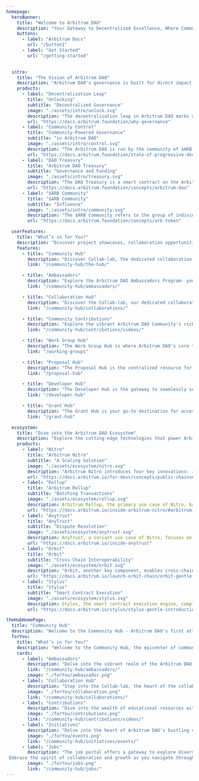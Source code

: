 ```yaml
---
homepage:
  heroBanner:
    title: "Welcome to Arbitrum DAO"
    description: "Your Gateway to Decentralized Excellence, Where Community Shapes Tomorrow's Innovations."
    buttons:
      - label: "Arbitrum Docs"
        url: "/button1"
      - label: "Get Started"
        url: "/getting-started"
        

  intro:
    title: "The Vision of Arbitrum DAO"
    description: "Arbitrum DAO's governance is built for direct impact. Votes shape on-chain actions, cutting out intermediaries. A community-driven process empowering the ecosystem with straightforward, impactful decision-making."
    products:
      - label: "Decentralization Leap"
        title: "Unlocking"
        subtitle: "Decentralized Governance"
        image: "./assets/intro/unlock.svg"
        description: "The decentralization leap in Arbitrum DAO marks a pivotal shift toward community-driven governance. By introducing the $ARB token, users gain voting power to influence key decisions, advancing the network's security and evolution. This initiative fosters a collaborative ecosystem where participants actively contribute to shaping the decentralized infrastructure of Arbitrum DAO."
        url: "https://docs.arbitrum.foundation/why-governance"
      - label: "Community Control"
        title: "Community-Powered Governance"
        subtitle: "in Arbitrum DAO"
        image: "./assets/intro/control.svg"
        description: "The Arbitrum DAO is run by the community of $ARB token holders and Delegates. To highlight some of their roles, they control the DAO Treasury and make decisions through the governance forum. Users can delegate voting power, and the community participates in electing the 12-member Security Council, which addresses risks to the Arbitrum DAO ecosystem. This community-driven governance ensures that the Arbitrum DAO networks evolve in line with the collective vision and values of its stakeholders."
        url: "https://docs.arbitrum.foundation/state-of-progressive-decentralization"
      - label: "DAO Treasury"
        title: "Arbitrum DAO Treasury"
        subtitle: "Governance and Funding"
        image: "./assets/intro/treasury.svg"
        description: "The DAO Treasury is a smart contract on the Arbitrum network that holds the $ARB tokens owned by the Arbitrum DAO. The Treasury is used to fund ongoing development and maintenance of the organization and its networks. Token holders can propose and vote on how to use the Treasury's funds. The Treasury is an essential component of the DAO's governance structure, providing a mechanism for funding and supporting the development of the Arbitrum DAO ecosystem"
        url: "https://docs.arbitrum.foundation/concepts/arbitrum-dao"
      - label: "$ARB Community"
        title: "$ARB Community"
        subtitle: "Influence"
        image: "./assets/intro/community.svg"
        description: "The $ARB Community refers to the group of individuals who hold the $ARB governance token as well as the non token holders and participate in the decision-making process of the Arbitrum DAO. This community plays a pivotal role in shaping the future of the Arbitrum One and Arbitrum Nova networks through active participation in the governance process. The $ARB token represents both a voice and a vote, allowing stakeholders to decide on matters ranging from protocol updates to key decisions at the treasury expenditure."
        url: "https://docs.arbitrum.foundation/concepts/arb-token"

  userFeatures:
    title: "What’s in for You?"
    description: "Discover project showcases, collaboration opportunities, and a hub for decentralized knowledge. Engage with diverse projects, connect with like-minded individuals, and contribute to the decentralized community. Explore, collaborate, innovate!"
    features:
      - title: "Community Hub"
        description: "Discover Collab-lab, the dedicated collaboration hub. Join forces with teams, foster project development through meaningful collaborations, and showcase your latest product updates. Elevate your collaboration experience within this dynamic space."
        link: "/community-hub/the-hub/"

      - title: "Ambassadors"
        description: "Explore the Arbitrum DAO Ambassadors Program- your gateway to exclusive perks. Join now to host events, represent Arbitrum DAO, and contribute to the community's vision. Lead meetups, create content, and expand your network—empower yourself within this dynamic community!"
        link: "/community-hub/ambassadors/"

      - title: "Collaboration Hub"
        description: "Discover the Collab-lab, our dedicated collaboration hub. Join forces with teams, foster project development through meaningful collaborations, and showcase your latest product updates. Elevate your collaboration experience within this dynamic space."
        link: "/community-hub/collaborations/"

      - title: "Community Contributions"
        description: "Explore the vibrant Arbitrum DAO Community's rich educational content in both written and video formats. Contribute your expertise by submitting a Pull Request to showcase your own Arbitrum DAO content. Join us in fostering knowledge and growth within the community."
        link: "/community-hub/contributions/videos/"

      - title: "Work Group Hub"
        description: "The Work Group Hub is where Arbitrum DAO's core teams unveil upcoming projects, share details and conference recordings, and discuss future plans. Dive into the forefront of innovation and stay informed about what lies ahead in the near future."
        link: "/working-groups"

      - title: "Proposal Hub"
        description: "The Proposal Hub is the centralized resource for essential information on Arbitrum DAO's proposal system. Designed to streamline the proposal process, it empowers teams by providing insights into their current status, fostering a more informed and successful trajectory."
        link: "/proposal-hub"

      - title: "Developer Hub"
        description: "The Developer Hub is the gateway to seamlessly setting up the environment for your initial or upcoming Arbitrum DAO project. Offering a step-by-step guide, it empowers developers to deploy their projects swiftly, providing immediate troubleshooting methods to address any issues efficiently."
        link: "/developer-hub"

      - title: "Grant Hub"
        description: "The Grant Hub is your go-to destination for accessing live grant programs. Discover the application process, track grant status, and explore the breakdown of the Arbitrum DAO treasury. Stay informed and engaged with the dynamic landscape of grant opportunities."
        link: "/grant-hub"

  ecosystem:
    title: "Dive into the Arbitrum DAO Ecosystem"
    description: "Explore the cutting-edge technologies that power Arbitrum DAO’s ecosystem. From Nitro’s advanced call data compression to efficient Rollup solutions, innovative Stylus programming languages, secure Anytrust mechanisms, and the limitless possibilities of Orbit for launching Layer 3 blockchains. Dive into the possibilities of Arbitrum DAO technologies."
    products:
      - label: "Nitro"
        title: "Arbitrum Nitro"
        subtitle: "A Scaling Solution"
        image: "./assets/ecosystem/nitro.svg"
        description: "Arbitrum Nitro introduces four key innovations: interactive fraud proofs, sequencing, deterministic execution, and Ethereum compatibility. Transactions are processed by the Sequencer, ensuring correct chain state and outputs. This technology enables efficient Ethereum interactions."
        url: "https://docs.arbitrum.io/for-devs/concepts/public-chains#nitro"
      - label: "Rollup"
        title: "Arbitrum Rollup"
        subtitle: "Batching Transactions"
        image: "./assets/ecosystem/rollup.svg"
        description: Arbitrum Rollup, the primary use case of Nitro, batches and processes transactions off the Ethereum main chain. It leverages the innovations of Nitro to provide a scalable and secure environment for Ethereum-compatible contracts and transactions.
        url: "https://docs.arbitrum.io/inside-arbitrum-nitro/#arbitrum-rollup-protocol"
      - label: "Anytrust"
        title: "AnyTrust"
        subtitle: "Dispute Resolution"
        image: "./assets/ecosystem/anytrust.svg"
        description: AnyTrust, a variant use case of Nitro, focuses on dispute resolution. It ensures the correctness of chain state and outputs, providing a trustless and secure environment for users and contracts to interact within the Arbitrum ecosystem.
        url: "https://docs.arbitrum.io/inside-anytrust"
      - label: "Orbit"
        title: "Orbit"
        subtitle: "Cross-Chain Interoperability"
        image: "./assets/ecosystem/orbit.svg"
        description: "Orbit, another key component, enables cross-chain interoperability, allowing seamless interaction with other blockchain networks. This feature expands the possibilities for users and contracts, creating a more interconnected and versatile environment."
        url: "https://docs.arbitrum.io/launch-orbit-chain/orbit-gentle-introduction#whats-orbit"
      - label: "Stylus"
        title: "Stylus"
        subtitle: "Smart Contract Execution"
        image: "./assets/ecosystem/stylus.svg"
        description: Stylus, the smart contract execution engine, completes the story by enabling complex and efficient smart contract interactions. It is a fundamental part of the Arbitrum DAO ecosystem, empowering users to engage with decentralized applications in a seamless and powerful manner.
        url: "https://docs.arbitrum.io/stylus/stylus-gentle-introduction#whats-stylus"

theHubHomePage:
  title: "Community Hub"
  description: "Welcome to the Community Hub - Arbitrum DAO's first attempt at creating a truly collaborative and engaging environment for its community. Here, members come together to share ideas, discuss innovations, and contribute to the growth of the ecosystem. With a focus on decentralization and inclusivity, the hub aims to foster meaningful connections and empower every member to play a part in shaping the future of Arbitrum DAO and web3 technologies. Join this vibrant and collaborative community where everyone's voice is valued and heard."
  forYou:
    title: "What’s in for You?"
    description: "Welcome to the Community Hub, the epicenter of community engagement. Connect with global Arbitrum DAO Ambassadors, explore collaboration opportunities, contribute to creating more educational resources, discover upcoming events, and explore job opportunities. Join us on this exciting journey!"
    cards:
      - label: "Ambassadors"
        description: "Delve into the vibrant realm of the Arbitrum DAO Ambassadors Program, a hub of empowerment and collaboration. As an ambassador, you gain exclusive access to a wealth of benefits, including the opportunity to host engaging events, share valuable insights, and actively contribute to the dynamic community. Join in to foster meaningful connections and driving innovation forward. Whether you're leading local meetups, creating compelling content, or expanding your network, the Arbitrum DAO Ambassadors Program offers a platform for growth and impact.Join in on this exciting journey!"
        link: "/community-hub/ambassadors/"
        image: "./forYou/ambassador.png"
      - label: "Collaboration Hub"
        description: "Step into the Collab-lab, the heart of the collaborative ecosystem where innovation thrives. Here, teams converge to exchange ideas, fuel creativity, and ignite synergies that drive project development forward. Experience a seamless platform designed to facilitate meaningful collaborations and amplify your project's visibility. Showcase your latest product updates, engage with like-minded innovators, and discover opportunities for partnership and growth.With its user-friendly interface and robust features, the Collab-lab empowers you to navigate the dynamic landscape of decentralized technologies with ease and efficiency."
        image: "./forYou/collaboration.png"
        link: "/community-hub/collaborations/"
      - label: "Contributions"
        description: "Dive into the wealth of educational resources within the vibrant Arbitrum DAO Community. Access a diverse range of content, including informative articles and engaging video tutorials, designed to deepen your understanding of Arbitrum DAO's innovative technology. Whether you're a beginner seeking to grasp the fundamentals or an experienced developer looking to expand your expertise, this comprehensive library caters to all levels of proficiency. Whether it's a tutorial, a case study, or an analysis, your contribution will enrich our educational repository and empower fellow community members on their learning paths. Ready to share your insights and contribute to the collective knowledge of Arbitrum DAO's community?"
        image: "./forYou/contributions.png"
        link: "/community-hub/contributions/videos/"
      - label: "Initiatives"
        description: "Delve into the heart of Arbitrum DAO's bustling community initiatives, where innovation and collaboration thrive. Explore a diverse array of gatherings hosted by Arbitrum DAO and fellow enthusiasts, offering a gateway to stay informed and engaged with the latest developments in the ecosystem. Engage with thought leaders, developers, and enthusiasts alike, as you immerse yourself in the vibrant atmosphere of Arbitrum DAO events. From informative meetups to interactive workshops, these events provide invaluable opportunities to network, learn, and contribute to the dynamic landscape of Arbitrum DAO. Join Now"
        image: "./forYou/events.png"
        link: "/community-hub/initiatives/events/"
      - label: "Jobs"
        description: "The job portal offers a gateway to explore diverse career paths and exciting prospects within Arbitrum DAO. Dive into a plethora of job openings, each presenting a unique opportunity to contribute your skills and expertise to the forefront of blockchain innovation.
 Embrace the spirit of collaboration and growth as you navigate through the job listings. Beyond just employment opportunities, this platform serves as a catalyst for personal and professional development, fostering an environment where individuals can thrive and excel. With a commitment to transparency and inclusively. Join in on this transformation journey and unlock the door to endless possibilities"
        image: "./forYou/jobs.png"
        link: "/community-hub/jobs/"
---
```

